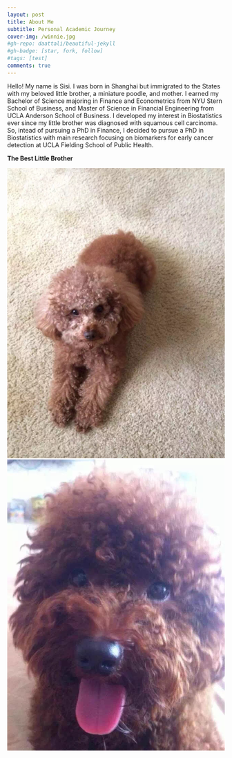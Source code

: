 ```yaml
---
layout: post
title: About Me
subtitle: Personal Academic Journey
cover-img: /winnie.jpg
#gh-repo: daattali/beautiful-jekyll
#gh-badge: [star, fork, follow]
#tags: [test]
comments: true
---
```

Hello! My name is Sisi. I was born in Shanghai but immigrated to the States with my beloved little brother, a miniature poodle, and mother. I earned my Bachelor of Science majoring in Finance and Econometrics from NYU Stern School of Business, and Master of Science in Financial Engineering from UCLA Anderson School of Business. I developed my interest in Biostatistics ever since my little brother was diagnosed with squamous cell carcinoma. So, intead of pursuing a PhD in Finance, I decided to pursue a PhD in Biostatistics with main research focusing on biomarkers for early cancer detection at UCLA Fielding School of Public Health. 

**The Best Little Brother**

![Winnie](winnie.JPG) <br>
![Winnie2](Winnie2.JPG)





